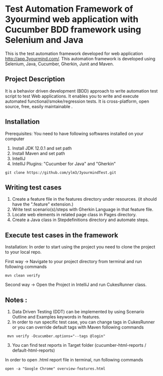 # Test Automation Framework of 3yourmind web application with Cucumber BDD framework using Selenium and Java
This is the test automation framework developed for web application http://app.3yourmind.com/. 
This automation framework is developed using Selenium, Java, Cucumber, Gherkin, Junit and Maven.

## Project Description

It is a behavior driven development (BDD) approach to write automation test script to test Web applications. 
It enables you to write and execute automated functional/smoke/regression tests. It is cross-platform, open source, free, easily maintainable . 

## Installation

Prerequisites: You need to have following softwares installed on your computer

1) Install JDK 12.0.1 and set path
2) Install Maven and set path
3) IntelliJ
4) IntelliJ Plugins: "Cucumber for Java" and "Gherkin"

```
git clone https://github.com/ylm3/3yourmindTest.git
```

## Writing test cases
1) Create a feature file in the features directory under resources. (it should have the ".feature" extension.)
2) Write test scenario(s)/steps with Gherkin Language in that feature file.
3) Locate web elements in related page class in Pages directory.
4) Create a Java class in Stepdefinitions directory and automate steps.



## Execute test cases in the framework

Installation: In order to start using the project you need to clone the project to your local repo.

First way -> Navigate to your project directory from terminal and run following commands 

```
mvn clean verify
```

Second way -> Open the Project in IntelliJ and run CukesRunner class.


## Notes :

1) Data Driven Testing (DDT) can be implemented by using Scenario Outline and Examples keywords in features.
2) In order to run specific test case, you can change tags in CukesRunner or you can override default tags with Maven following commands
```
 mvn verify -Dcucumber.options="--tags @login"
 ```
3) You can find test reports in Target folder (cucumber-html-reports / default-html-reports)


In order to open .html report file in terminal, run following commands 

```
open -a "Google Chrome" overview-features.html 
```
